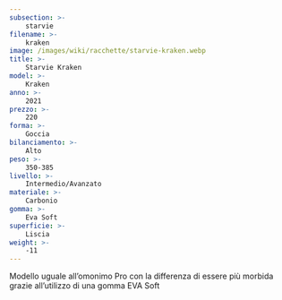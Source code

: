 ```yaml
---
subsection: >-
    starvie
filename: >-
    kraken
image: /images/wiki/racchette/starvie-kraken.webp
title: >-
    Starvie Kraken
model: >-
    Kraken
anno: >-
    2021
prezzo: >-
    220
forma: >-
    Goccia
bilanciamento: >-
    Alto
peso: >-
    350-385
livello: >-
    Intermedio/Avanzato
materiale: >-
    Carbonio
gomma: >-
    Eva Soft
superficie: >-
    Liscia
weight: >-
    -11
---
```

Modello uguale all’omonimo Pro con la differenza di essere più morbida grazie all’utilizzo di una gomma EVA Soft